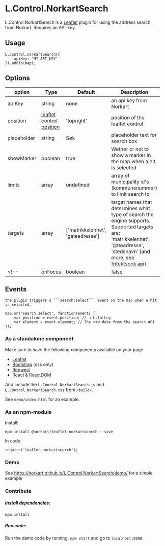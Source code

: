 # L.Control.NorkartSearch

L.Control.NorkartSearch is a [Leaflet][1] plugin for using the address search from Norkart. Requires an API-key.

## Usage

    L.control.norkartSearch({
        apiKey: 'MY_API_KEY'
    }).addTo(map);

## Options

| option      | Type   | Default | Description             |
|-------------|--------|---------|------------------------ |
| apiKey      | string |   none  | an api key from Norkart |
| position    | [leaflet control position][2] | 'topright' | position of the leaflet control       |
| placeholder | string | Søk   | placeholder text for search box
| showMarker  | boolean| true   | Wether or not to show a marker in the map when a hit is selected
| limits  | array<String>| undefined  | array of municipality id's (kommunenummer) to limit search to |
| targets     | array<String> | ['matrikkelenhet', 'gateadresse'] | target names that determines what type of search the engine supports. Supported targets are: 'matrikkelenhet', 'gateadresse', 'stedsnavn' (and more, see [fritektsook api](http://www.webatlas.no/WAAPI-FritekstSok/swagger-ui/#!/suggest/CustomKommuneSuggestionRequest)).
<!-- |onFocus| boolean | false | Wether or not the searchbox should be automatically selected (focused) when the page is loaded -->


## Events

    the plugin triggers a ```search:select``` event on the map when a hit is selected.

    map.on('search:select', function(event) {
        var position = event.position; // a L.latLng
        var element = event.element; // The raw data from the search API
    });


### As a standalone component

Make sure to have the following components available on your page

- [Leaflet][1]
- [Bootstrap][3] (css only)
- [Reqwest][4]
- [React & ReactDOM][5]


[1]: http://leafletjs.com
[2]: http://leafletjs.com/reference.html#control-positions
[3]: http://getbootstrap.com
[4]: https://github.com/ded/reqwest
[5]: https://facebook.github.io/react/downloads.html

And include the ```L.Control.NorkartSearch.js``` and ```L.Control.NorkartSearch.css``` from ```/build/```.

See ```demo/index.html``` for an example.


### As an npm-module

Install:

    npm install @norkart/leaflet-norkartsearch --save

In code:

    require('leaflet-norkartsearch');


### Demo

See <https://norkart.github.io/L.Control.NorkartSearch/demo/> for a simple example


### Contribute

##### Install dependencies:
```npm install```

##### Run code:
Run the demo code by running:
```npm start``` and go to ```localhost:8080```
